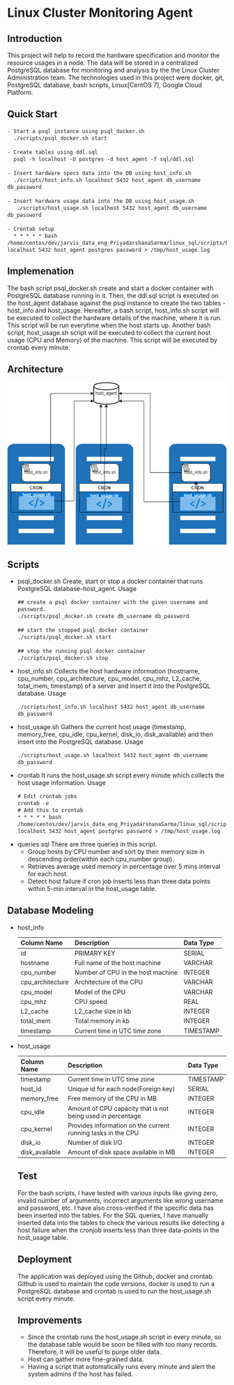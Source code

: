 # Linux Cluster Monitoring Agent

## Introduction
This project will help to record the hardware specification and monitor the resource usages in a node. The data will be stored in a centralized PostgreSQL
database for monitoring and analysis by the the Linux Cluster Administration team. The technologies used in this project were docker, git, PostgreSQL database, bash scripts, Linux[CentOS 7], Google Cloud Platform.

## Quick Start
```
- Start a psql instance using psql_docker.sh
  ./scripts/psql_docker.sh start
  
- Create tables using ddl.sql
  psql -h localhost -U postgres -d host_agent -f sql/ddl.sql
  
- Insert hardware specs data into the DB using host_info.sh
  ./scripts/host_info.sh localhost 5432 host_agent db_username db_password
  
- Insert hardware usage data into the DB using host_usage.sh
   ./scripts/host_usage.sh localhost 5432 host_agent db_username db_password
   
- Crontab setup
  * * * * * bash /home/centos/dev/jarvis_data_eng_PriyadarshanaSarma/linux_sql/scripts/host_usage.sh localhost 5432 host_agent postgres password > /tmp/host_usage.log
```

## Implemenation
The bash script psql_docker.sh create and start a docker container with PostgreSQL database running in it. Then, the ddl.sql script is executed on the host_agent database against the psql instance to create the two tables - host_info and host_usage. Hereafter, a bash script, host_info.sh script will be executed to collect the hardware details of the machine, where it is run. This script will be run everytime when the host starts up. Another bash script, host_usage.sh script will be executed to collect the current host usage (CPU and Memory) of the machine. This script will be executed by crontab every minute. 

## Architecture
![Host usage information architecture](./assets/Linux_SQL_Architecture.drawio.png)

## Scripts
- psql_docker.sh
  Create, start or stop a docker container that runs PostgreSQL database-host_agent.
  Usage
  ```
  ## create a psql docker container with the given username and password.
  ./scripts/psql_docker.sh create db_username db_password

  ## start the stopped psql docker container
  ./scripts/psql_docker.sh start

  ## stop the running psql docker container
  ./scripts/psql_docker.sh stop
  ```
- host_info.sh
  Collects the host hardware information (hostname, cpu_number, cpu_architecture, cpu_model, cpu_mhz, L2_cache, total_mem, timestamp) of a server and insert it into     the PostgreSQL database.
  Usage
  ```
  ./scripts/host_info.sh localhost 5432 host_agent db_username db_password
  ```
- host_usage.sh
  Gathers the current host usage (timestamp, memory_free, cpu_idle, cpu_kernel, disk_io, disk_available) and then insert into the PostgreSQL database.
  Usage
  ```
  ./scripts/host_usage.sh localhost 5432 host_agent db_username db_password
  ```
- crontab
  It runs the host_usage.sh script every minute which collects the host usage information.
  Usage
  ```
  # Edit crontab jobs
  crontab -e
  # Add this to crontab
  * * * * * bash /home/centos/dev/jarvis_data_eng_PriyadarshanaSarma/linux_sql/scripts/host_usage.sh localhost 5432 host_agent postgres password > /tmp/host_usage.log
  ```
- queries.sql
  There are three queries in this script. 
  * Group hosts by CPU number and sort by their memory size in descending order(within each cpu_number group).
  * Retrieves average used memory in percentage over 5 mins interval for each host.
  * Detect host failure if cron job inserts less than three data points within 5-min interval in the host_usage table.
  
 ## Database Modeling
- host_info

  |Column Name  | Description| Data Type | 
  | ------------- | ------------- | ------------- | 
  | id  | PRIMARY KEY  |  SERIAL | 
  | hostname   | Full name of the host machine  | VARCHAR   | 
  | cpu_number    | Number of CPU in the host machine  | INTEGER  | 
  | cpu_architecture    | Architecture of the CPU | VARCHAR  | 
  | cpu_model    | Model of the CPU  | VARCHAR  | 
  | cpu_mhz    | CPU speed  | REAL | 
  | L2_cache    | L2_cache size in kb | INTEGER  | 
  | total_mem    | Total memory in kb | INTEGER  |
  | timestamp   | Current time in UTC time zone  | TIMESTAMP  |
  
- host_usage
  
  |Column Name  | Description| Data Type | 
  | ------------- | ------------- | ------------- | 
  | timestamp  | Current time in UTC time zone  | TIMESTAMP  | 
  | host_id    | Unique id for each node(Foreign key) | SERIAL | 
  | memory_free     | Free memory of the CPU in MB  | INTEGER | 
  | cpu_idle     | Amount of CPU capacity that is not being used in percentage | INTEGER | 
  | cpu_kernel     | Provides information on the current running tasks in the CPU | INTEGER | 
  | disk_io     | Number of disk I/O  | INTEGER | 
  | disk_available     | Amount of disk space available in MB  | INTEGER |
  
  ## Test
  For the bash scripts, I have tested with various inputs like giving zero, invalid number of arguments, incorrect arguments like wrong username and password, etc. I     have also cross-verified if the specific data has been inserted into the tables. For the SQL queries, I have manually inserted data into the tables to check the       various results like detecting a host failure when the cronjob inserts less than three data-points in the host_usage table.
  
  ## Deployment
  The application was deployed using the Github, docker and crontab. Github is used to maintain the code versions, docker is used to run a PostgreSQL database and       crontab is used to run the host_usage.sh script every minute.
  
  ## Improvements
  - Since the crontab runs the host_usage.sh script in every minute, so the database table would be soon be filled with too many records. Therefore, it will be useful    to purge older data.
  - Host can gather more fine-grained data.
  - Having a script that automatically runs every minute and alert the system admins if the host has failed.

  

 





